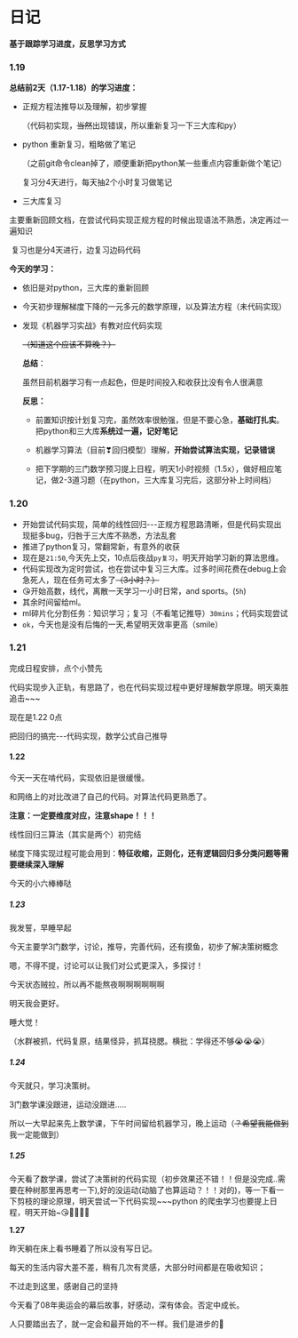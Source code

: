 # 日记

**基于跟踪学习进度，反思学习方式**

### 1.19

**总结前2天（1.17-1.18）的学习进度：**

- 正规方程法推导以及理解，初步掌握

  （代码初实现，~~当然~~出现错误，所以重新复习一下三大库和py）

- python 重新复习，粗略做了笔记

  （之前git命令clean掉了，顺便重新把python某一些重点内容重新做个笔记）

  复习分4天进行，每天抽2个小时复习做笔记

- 三大库复习

​      主要重新回顾文档，在尝试代码实现正规方程的时候出现语法不熟悉，决定再过一遍知识

​      复习也是分4天进行，边复习边码代码

**今天的学习：**

- 依旧是对python，三大库的重新回顾

- 今天初步理解梯度下降的一元多元的数学原理，以及算法方程（未代码实现）

- 发现《机器学习实战》有教对应代码实现

  ~~（知道这个应该不算晚？）~~

  

  **总结**：

  虽然目前机器学习有一点起色，但是时间投入和收获比没有令人很满意

  

  **反思：**

  - 前置知识按计划复习完，虽然效率很勉强，但是不要心急，**基础打扎实**。把python和三大库**系统过一遍，记好笔记**

  - 机器学习算法（目前❣回归模型）理解，**开始尝试算法实现，记录错误**
  - 把下学期的三门数学预习提上日程，明天1小时视频（1.5x），做好相应笔记，做2-3道习题（在python，三大库复习完后，这部分补上时间档）

  

### 1.20

- 开始尝试代码实现，简单的线性回归---正规方程思路清晰，但是代码实现出现挺多bug，归咎于三大库不熟悉，方法乱套
- 推进了python复习，常翻常新，有意外的收获
- 现在是`21:50`,今天先上交，10点后夜战`py复习`，明天开始学习新的算法思维。
- 代码实现改为定时尝试，也在尝试中复习三大库。过多时间花费在debug上会急死人，现在任务可太多了~~（3小时？）~~
- 😘开始高数，线代，离散一天学习一小时日常，and sports。(`5h`)
- 其余时间留给ml。
- ml碎片化分割任务：知识学习；复习（不看笔记推导）`30mins`；代码实现尝试
- `ok`，今天也是没有后悔的一天,希望明天效率更高（smile）



### 1.21

完成日程安排，点个小赞先

代码实现步入正轨，有思路了，也在代码实现过程中更好理解数学原理。明天乘胜追击~~~

现在是1.22 0点

把回归的搞完---代码实现，数学公式自己推导



#### 1.22

今天一天在啃代码，实现依旧是很缓慢。

和网络上的对比改进了自己的代码。对算法代码更熟悉了。

**注意：一定要维度对应，注意shape！！！**

线性回归三算法（其实是两个）初完结

梯度下降实现过程可能会用到：**特征收缩，正则化，还有逻辑回归多分类问题等需要继续深入理解**

今天的小六棒棒哒



##### 1.23

我发誓，早睡早起

今天主要学3门数学，讨论，推导，完善代码，还有摸鱼，初步了解决策树概念

嗯，不得不提，讨论可以让我们对公式更深入，多探讨！

今天状态贼拉，所以再不能熬夜啊啊啊啊啊啊

明天我会更好。

睡大觉！

（水群被抓，代码复原，结果怪异，抓耳挠腮。横批：学得还不够😭😭😭）



##### 1.24

今天就只，学习决策树。

3门数学课没跟进，运动没跟进.....

所以一大早起来先上数学课，下午时间留给机器学习，晚上运动（~~？希望我能做到~~我一定能做到）

##### 1.25

今天看了数学课，尝试了决策树的代码实现（初步效果还不错！！但是没完成..需要在种树那里再思考一下),好的没运动(动脑了也算运动？！！对的)，等一下看一下剪枝的理论原理，明天尝试一下代码实现~~~python 的爬虫学习也要提上日程，明天开始~😘💚💙💜💛





**1.27**

昨天躺在床上看书睡着了所以没有写日记。

每天的生活内容大差不差，稍有几次有灵感，大部分时间都是在吸收知识；

不过走到这里，感谢自己的坚持

今天看了08年奥运会的幕后故事，好感动，深有体会。否定中成长。

人只要踏出去了，就一定会和最开始的不一样。我们是进步的💜
